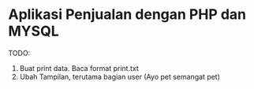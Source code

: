 # Aplikasi Penjualan dengan PHP dan MYSQL
TODO:
1. Buat print data. Baca format print.txt
2. Ubah Tampilan, terutama bagian user (Ayo pet semangat pet)
